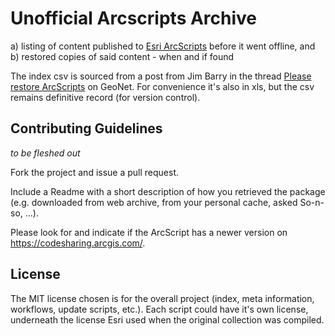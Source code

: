 # Unofficial Arcscripts Archive

a) listing of content published to [Esri ArcScripts][1] before it went offline, and  
b) restored copies of said content - when and if found


The index csv is sourced from a post from Jim Barry in the thread [Please restore ArcScripts][2] on GeoNet. For convenience it's also in xls, but the csv remains definitive record (for version control).

## Contributing Guidelines

_to be fleshed out_

Fork the project and issue a pull request.  

Include a Readme with a short description of how you retrieved the package (e.g. downloaded from web archive, from your personal cache, asked So-n-so, ...).

Please look for and indicate if the ArcScript has a newer version on https://codesharing.arcgis.com/.




## License
The MIT license chosen is for the overall project (index, meta information, workflows, update scripts, etc.). Each script could have it's own license, underneath the license Esri used when the original collection was compiled.

  [1]: http://arcscripts.esri.com
  [2]: https://community.esri.com/thread/182094-please-restore-arcscripts
